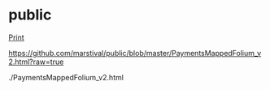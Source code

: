 # public

<a href="./PaymentsMappedFolium_v2.html"  onclick="window.open('./PaymentsMappedFolium_v2.html', 'newwindow', 'width=300, height=250'); return false;"> Print</a>

https://github.com/marstival/public/blob/master/PaymentsMappedFolium_v2.html?raw=true

./PaymentsMappedFolium_v2.html
